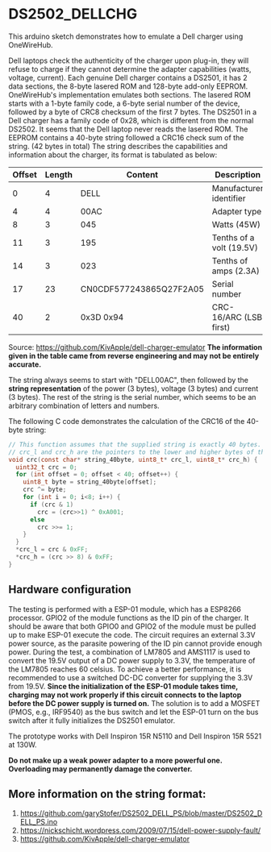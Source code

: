 # DS2502_DELLCHG
This arduino sketch demonstrates how to emulate a Dell charger using OneWireHub.

Dell laptops check the authenticity of the charger upon plug-in, they will refuse to charge if they cannot determine the adapter capabilities (watts, voltage, current).
Each genuine Dell charger contains a DS2501, it has 2 data sections, the 8-byte lasered ROM and 128-byte add-only EEPROM. OneWireHub's implementation emulates both sections.
The lasered ROM starts with a 1-byte family code, a 6-byte serial number of the device, followed by a byte of CRC8 checksum of the first 7 bytes.
The DS2501 in a Dell charger has a family code of 0x28, which is different from the normal DS2502. It seems that the Dell laptop never reads the lasered ROM.
The EEPROM contains a 40-byte string followed a CRC16 check sum of the string. (42 bytes in total)
The string describes the capabilities and information about the charger, its format is tabulated as below:

| Offset | Length | Content                 | Description              |
|--------|--------|-------------------------|--------------------------|
|      0 |      4 | DELL                    | Manufacturer identifier  |
|      4 |      4 | 00AC                    | Adapter type             |
|      8 |      3 | 045                     | Watts (45W)              |
|     11 |      3 | 195                     | Tenths of a volt (19.5V) |
|     14 |      3 | 023                     | Tenths of amps (2.3A)    |
|     17 |     23 | CN0CDF577243865Q27F2A05 | Serial number            |
|     40 |      2 | 0x3D 0x94               | CRC-16/ARC (LSB first)   |

Source: https://github.com/KivApple/dell-charger-emulator
__The information given in the table came from reverse engineering and may not be entirely accurate.__

The string always seems to start with "DELL00AC", then followed by the __string representation__ of the power (3 bytes), voltage (3 bytes) and current (3 bytes).
The rest of the string is the serial number, which seems to be an arbitrary combination of letters and numbers.

The following C code demonstrates the calculation of the CRC16 of the 40-byte string:
```c
// This function assumes that the supplied string is exactly 40 bytes.
// crc_l and crc_h are the pointers to the lower and higher bytes of the calculated CRC16, respectively.
void crc(const char* string_40byte, uint8_t* crc_l, uint8_t* crc_h) {
  uint32_t crc = 0;
  for (int offset = 0; offset < 40; offset++) {
    uint8_t byte = string_40byte[offset];
    crc ^= byte;
    for (int i = 0; i<8; i++) {
      if (crc & 1)
        crc = (crc>>1) ^ 0xA001;
      else
        crc >>= 1;
    }
  }
  *crc_l = crc & 0xFF;
  *crc_h = (crc >> 8) & 0xFF;
}
```

## Hardware configuration
The testing is performed with a ESP-01 module, which has a ESP8266 processor. GPIO2 of the module functions as the ID pin of the charger.
It should be aware that both GPIO0 and GPIO2 of the module must be pulled up to make ESP-01 execute the code.
The circuit requires an external 3.3V power source, as the parasite powering of the ID pin cannot provide enough power.
During the test, a combination of LM7805 and AMS1117 is used to convert the 19.5V output of a DC power supply to 3.3V, the temperature of the LM7805 reaches 60 celsius.
To achieve a better performance, it is recommended to use a switched DC-DC converter for supplying the 3.3V from 19.5V.
__Since the initialization of the ESP-01 module takes time, charging may not work properly if this circuit connects to the laptop before the DC power supply is turned on.__
The solution is to add a MOSFET (PMOS, e.g., IRF9540) as the bus switch and let the ESP-01 turn on the bus switch after it fully initializes the DS2501 emulator.

The prototype works with Dell Inspiron 15R N5110 and Dell Inspiron 15R 5521 at 130W.

__Do not make up a weak power adapter to a more powerful one. Overloading may permanently damage the converter.__

## More information on the string format:
1. https://github.com/garyStofer/DS2502_DELL_PS/blob/master/DS2502_DELL_PS.ino
2. https://nickschicht.wordpress.com/2009/07/15/dell-power-supply-fault/
3. https://github.com/KivApple/dell-charger-emulator
